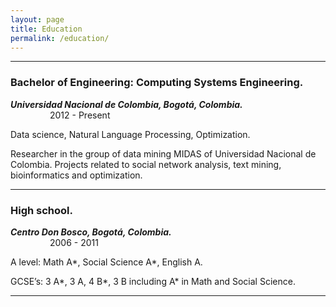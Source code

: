 ```yaml
---
layout: page
title: Education
permalink: /education/
---
```



*** 
### Bachelor of Engineering: Computing Systems Engineering. 

_**Universidad Nacional de Colombia, Bogotá, Colombia.**_   &nbsp;&nbsp;&nbsp;&nbsp;&nbsp;&nbsp;&nbsp;&nbsp;
                                                            &nbsp;&nbsp;&nbsp;&nbsp;&nbsp;&nbsp;&nbsp;&nbsp;&nbsp;&nbsp;&nbsp;&nbsp;&nbsp;&nbsp;&nbsp;&nbsp;&nbsp;&nbsp;
                                                            &nbsp;&nbsp;&nbsp;&nbsp;&nbsp;&nbsp;&nbsp;&nbsp;&nbsp;&nbsp;&nbsp;&nbsp;&nbsp;&nbsp;&nbsp;&nbsp;2012 - Present


Data science, Natural Language Processing, Optimization.


Researcher in the group of data mining MIDAS of Universidad Nacional de Colombia. Projects related to social network analysis, text mining, bioinformatics and optimization.

---


 

### High school.

_**Centro Don Bosco, Bogotá, Colombia.**_   &nbsp;&nbsp;&nbsp;&nbsp;&nbsp;&nbsp;&nbsp;&nbsp;
                                                            &nbsp;&nbsp;&nbsp;&nbsp;&nbsp;&nbsp;&nbsp;&nbsp;&nbsp;&nbsp;&nbsp;&nbsp;&nbsp;&nbsp;&nbsp;&nbsp;&nbsp;&nbsp;
                                                            &nbsp;&nbsp;&nbsp;&nbsp;&nbsp;&nbsp;&nbsp;&nbsp;&nbsp;&nbsp;&nbsp;&nbsp;&nbsp;&nbsp;&nbsp;&nbsp;&nbsp;&nbsp;
                                                            &nbsp;&nbsp;&nbsp;&nbsp;&nbsp;&nbsp;&nbsp;&nbsp;&nbsp;&nbsp;
                                                            &nbsp;&nbsp;&nbsp;&nbsp;&nbsp;&nbsp;&nbsp;&nbsp;&nbsp;&nbsp;&nbsp;&nbsp;&nbsp;&nbsp;&nbsp;&nbsp;2006 - 2011


A level: Math A*, Social Science A*, English A.

GCSE’s: 3 A*, 3 A, 4 B*, 3 B including A* in Math and Social Science. 

---